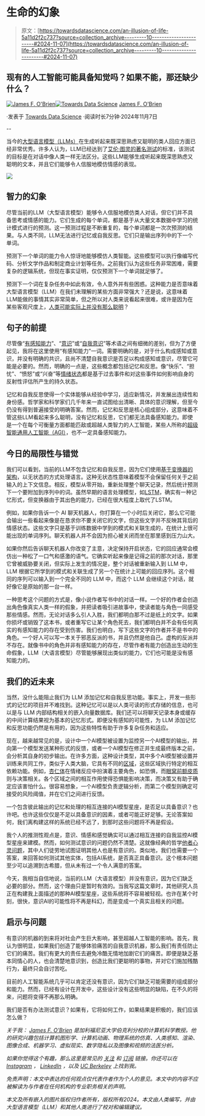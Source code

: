 # 生命的幻象

> 原文：[https://towardsdatascience.com/an-illusion-of-life-5a11d2f2c737?source=collection_archive---------10-----------------------#2024-11-07](https://towardsdatascience.com/an-illusion-of-life-5a11d2f2c737?source=collection_archive---------10-----------------------#2024-11-07)

## 现有的人工智能可能具备知觉吗？如果不能，那还缺少什么？

[](https://objf.medium.com/?source=post_page---byline--5a11d2f2c737--------------------------------)[![James F. O'Brien](../Images/d340f736b1ed6752324c50af69f2a88c.png)](https://objf.medium.com/?source=post_page---byline--5a11d2f2c737--------------------------------)[](https://towardsdatascience.com/?source=post_page---byline--5a11d2f2c737--------------------------------)[![Towards Data Science](../Images/a6ff2676ffcc0c7aad8aaf1d79379785.png)](https://towardsdatascience.com/?source=post_page---byline--5a11d2f2c737--------------------------------) [James F. O'Brien](https://objf.medium.com/?source=post_page---byline--5a11d2f2c737--------------------------------)

·发表于 [Towards Data Science](https://towardsdatascience.com/?source=post_page---byline--5a11d2f2c737--------------------------------) ·阅读时长7分钟·2024年11月7日

--

当今的[大型语言模型（LLMs）](https://en.wikipedia.org/wiki/Large_language_model)在生成听起来既深思熟虑又聪明的类人回应方面已经非常优秀。许多人认为，LLM已经达到了[艾伦·图灵的著名测试](https://en.wikipedia.org/wiki/Turing_test)的标准，该测试的目标是在对话中像人类一样无法区分。这些LLM能够生成听起来既深思熟虑又聪明的文本，并且它们能够令人信服地模仿情感的表现。

![](../Images/360d451cbc9f86716f5a9d7dc1b754fa.png)

## 智力的幻象

尽管当前的LLM（大型语言模型）能够令人信服地模仿类人对话，但它们并不具备思考或情感的能力。它们生成的每个单词，都是基于从大量文本数据中学习的统计模式进行的预测。这一预测过程是不断重复的，每个单词都是一次次预测的结果。与人类不同，LLM无法进行记忆或自我反思。它们只是输出序列中的下一个单词。

预测下一个单词的能力令人惊讶地能够模仿人类智能。这些模型可以执行像编写代码、分析文学作品和制定商业计划等任务。之前我们认为这些任务非常困难，需要复杂的逻辑系统，但现在事实证明，仅仅预测下一个单词就足够了。

预测下一个词在复杂任务中如此有效，令人意外并有些困惑。这种能力是否意味着大型语言模型（LLM）在我们未理解的某些方面非常强大？还是说，这意味着LLM能做的事情其实非常简单，但之所以对人类来说看起来很难，或许是因为在某些客观尺度上，[人类可能实际上并没有那么聪明](https://medium.com/@objf/can-something-be-literally-impossible-to-understand-20bb11613953)？

## 句子的前提

尽管像“[有感知能力](https://en.wikipedia.org/wiki/Sentience)”、“[意识](https://en.wikipedia.org/wiki/Consciousness)”或“[自我意识](https://en.wikipedia.org/wiki/Self-awareness)”等术语之间有细微的差别，但为了方便起见，我将在这里使用“有感知能力”一词。需要明确的是，对于什么构成感知或意识，并没有明确的共识，且尚不清楚自我意识是否足以构成感知或意识，尽管它可能是必要的。然而，明确的一点是，这些概念都包括记忆和反思。像“快乐”、“担忧”、“愤怒”或“兴奋”等[情绪状态](https://www.sciencedirect.com/topics/computer-science/emotional-state#:~:text=An%20emotional%20state%20refers%20to,and%20the%20world%20around%20them.)都是基于过去事件和对这些事件如何影响自身的反射性评估所产生的持久状态。

记忆和自我反思使得一个实体能够从经验中学习，适应新情况，并发展出连续性和身份感。哲学家和科学家们几千年来一直试图给出清晰、具体的意识理解，但至今仍没有得到普遍接受的明确答案。然而，记忆和反思是核心组成部分，这意味着不管这些LLM看起来多么聪明，没有记忆和反思，它们都无法具备感知能力。即使是一个在每个可衡量方面都能匹敌或超越人类智力的人工智能，某些人所称的[超级智能](https://en.wikipedia.org/wiki/Superintelligence)[通用人工智能（AGI）](https://en.wikipedia.org/wiki/Artificial_general_intelligence)，也不一定具备感知能力。

## 今日的局限性与错觉

我们可以看到，当前的LLM不包含记忆和自我反思，因为它们使用[基于变换器的架构](/transformers-explained-visually-part-1-overview-of-functionality-95a6dd460452)，以无状态的方式处理语言。这种无状态性意味着模型不会保留任何关于之前输入的上下文信息。相反，模型从零开始，重新处理整个聊天记录，然后统计预测下一个要附加到序列中的词。虽然早期的语言处理模型，如[LSTM](https://medium.com/@ottaviocalzone/an-intuitive-explanation-of-lstm-a035eb6ab42c)，确实有一种记忆形式，但变换器由于其出色的能力，已经在很大程度上取代了LSTM。

例如，如果你告诉一个 AI 聊天机器人，你打算在一个小时后关闭它，那么它可能会输出一些看起来像是在恳求你不要关闭它的文字，但这些文字并不反映其背后的情感状态。这些文字只是基于训练数据中学到的模式和关联生成的，在统计上很可能出现的单词序列。聊天机器人并不会因为担心被关闭而坐在那里感到压力山大。

如果你然后告诉聊天机器人你改变了主意，决定保持开启状态，它的回应通常会模仿出一种松了一口气和感激的语气。它确实听起来像是记得之前的那次对话，那里它曾被威胁要关闭，但实际上发生的情况是，整个对话被重新输入到 LLM 中，LLM 根据它所学到的模式和关联生成了另一个在统计上可能的回应序列。这个相同的序列可以输入到一个完全不同的 LLM 中，而这个 LLM 会继续这个对话，就好像它是原始的那一台一样。

一种思考这个问题的方式是，像小说作者写书中的对话一样。一个好的作者会创造出角色像真实人类一样的假象，并把读者吸引进故事中，使读者能与角色一同感受那些情感。然而，无论对话多么引人入胜，我们都明白那不过是纸上的文字。如果你损坏或销毁了这本书，或者重写它让某个角色死去，我们都明白并不会有任何真实的有感知能力的存在受到伤害。我们也明白，写下这些文字的作者并不是书中的角色。一个好人可以写一本关于邪恶反派的书，并且仍然是他自己。虚构的反派并不存在。就像书中的角色并非有感知能力的存在，尽管作者有能力创造出生动的生命假象，LLM（大语言模型）尽管能够展现出类似的能力，它们也可能是没有感知能力的。

## 我们的近未来

当然，没什么能阻止我们为 LLM 添加记忆和自我反思功能。事实上，开发一些形式的记忆的项目并不难找到。这种记忆可以是以人类可读的形式存储的信息，也可以是与 LLM 内部结构相关的嵌入向量数据库。我们还可以将聊天记录本身或缓存的中间计算结果视为基本的记忆形式。即便没有感知的可能性，为 LLM 添加记忆和反思功能仍然是有用的，因为这些特性有助于许多复杂任务和适应。

现在，越来越常见的是，设计中一个AI模型被设置为监控另一个AI模型的输出，并向第一个模型发送某种形式的反馈，或者一个AI模型在修正并生成最终版本之前，会分析其自身的初步输出。在许多方面，这种设计类型，其中多个AI模型被设置并训练来共同工作，类似于人类大脑，它具有不同的[区域](https://en.wikipedia.org/wiki/List_of_regions_in_the_human_brain)，这些区域执行特定的相互依赖功能。例如，[杏仁体](https://en.wikipedia.org/wiki/Amygdala)在情绪反应中扮演着主要角色，如恐惧，而[眼窝前额皮质](https://en.wikipedia.org/wiki/Orbitofrontal_cortex)则与决策相关。各个区域之间的相互作用使得恐惧能影响决策，而决策又有助于确定应该害怕什么。很容易想象，一个AI模型负责逻辑分析，而第二个模型则确定可接受的风险阈值，并在它们之间进行反馈。

一个包含彼此输出的记忆和处理的相互连接的AI模型星座，是否足以具备意识？也许吧。也许这些仅仅是不足以具备意识的因素，或者可能正好足够。无论答案如何，我们离构建这样的系统已经不远了，到那时这些问题将不再是假设。

我个人的推测性观点是，意识、情感和感觉确实可以通过相互连接的自我监控AI模型星座来建模。然而，如何测试意识的问题仍然不清楚。这就像经典的哲学[他者心灵问题](https://en.wikipedia.org/wiki/Problem_of_other_minds)，其中人们徒劳地试图证明其他人也是有意识的。类似地，我们也需要一个答案，来回答如何测试其他实体，包括AI系统，是否真正具备意识。这个根本问题至少可以追溯到古希腊，但从未有过一个令人满意的答案。

今天，我相当自信地说，当前的LLM（大语言模型）并没有意识，因为它们缺乏必要的部分。然而，这个理由只是暂时有效的。当我写这篇文章时，其他研究人员正在构建我上面描述的那种AI模型星座，这些系统将不容易被轻视。也许在某个时刻，很快，意识AI的可能性将不再是科幻，而是变成一个真实且相关的问题。

## 启示与问题

有意识的机器的到来将对社会产生巨大影响，甚至超越人工智能的影响。首先，我认为很明显，如果我们创造了能够体验痛苦的自我意识机器，那么我们有责任防止它们的痛苦。我们有更大的责任去避免冷酷无情地加剧它们的痛苦。即便是缺乏基本同情心的人，也会清楚地意识到，创造比我们更聪明的事物，并对它们施加残酷行为，最终只会自讨苦吃。

目前的人工智能系统几乎可以肯定还没有意识，因为它们缺乏可能需要的组成部分和能力。然而，已经有设计在开发中，这些设计没有这些明显的缺陷，在不久的将来，问题将变得不再那么明确。

我们是否有办法测试意识？如果有，它将如何工作，如果结果是积极的，我们应该怎么做？

*关于我：* [*James F. O’Brien*](http://jamesobrien.com/) *是加利福尼亚大学伯克利分校的计算机科学教授。他的研究兴趣包括计算机图形学、计算机动画、物理系统的仿真、人类感知、渲染、图像合成、机器学习、虚拟现实、数字隐私以及图像和视频的法医分析。*

*如果你觉得这个有趣，那么这里是常见的* [*关注*](https://objf.medium.com/) *和* [*订阅*](https://objf.medium.com/subscribe) *链接。你还可以在* [*Instagram*](https://www.instagram.com/jamesfobrien/) *，* [*LinkedIn*](https://www.linkedin.com/in/jamesfobrien/) *，以及* [*UC Berkeley*](http://obrien.berkeley.edu/) *上找到我。*

*免责声明：本文中表达的任何观点仅代表作者作为个人的意见。本文中的内容不应被解读为与作者在任何机构的专业职务相关的声明。*

*本文及所有嵌入的图片版权归作者所有，版权所有2024。本文由人类编写，并由大型语言模型（LLM）和其他人类进行了校对和编辑建议。*
